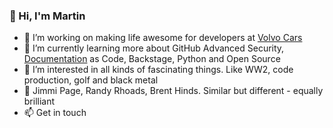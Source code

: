 ### 👋 Hi, I'm Martin 
<!--
**martin-wanerskar/martin-wanerskar** is a ✨ _special_ ✨ repository because its `README.md` (this file) appears on your GitHub profile.
-->

- 🔭 I’m working on making life awesome for developers at [Volvo Cars](https://www.volvocars.com/)
- 🌱 I’m currently learning more about GitHub Advanced Security, [Documentation](https://documentation.divio.com/introduction/) as Code, Backstage, Python and Open Source
- 👀 I’m interested in all kinds of fascinating things. Like WW2, code production, golf and black metal
- 🎸 Jimmi Page, Randy Rhoads, Brent Hinds. Similar but different - equally brilliant
- 📫 Get in touch



